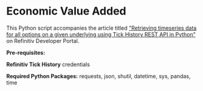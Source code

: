 # Economic Value Added

This Python script accompanies the article titled ["Retrieving timeseries data for all options on a given underlying using Tick History REST API in Python"](https://developers.refinitiv.com/article/tick-history-5) on Refinitiv Developer Portal.

**Pre-requisites:** 

**Refinitiv Tick History** credentials

**Required Python Packages:** requests, json, shutil, datetime, sys, pandas, time 

